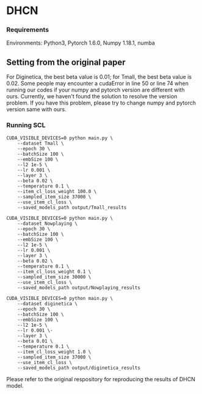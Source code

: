 # DHCN


### Requirements
Environments: Python3, Pytorch 1.6.0, Numpy 1.18.1, numba

## Setting from the original paper
For Diginetica, the best beta value is 0.01; for Tmall, the best beta value is 0.02. Some people may encounter a cudaError in line 50 or line 74 when running our codes if your numpy and pytorch version are different with ours. Currently, we haven't found the solution to resolve the version problem. If you have this problem, please try to change numpy and pytorch version same with ours.

### Running SCL
```
CUDA_VISIBLE_DEVICES=0 python main.py \
    --dataset Tmall \
    --epoch 30 \
    --batchSize 100 \
    --embSize 100 \
    --l2 1e-5 \
    --lr 0.001 \
    --layer 3 \
    --beta 0.02 \
    --temperature 0.1 \
    --item_cl_loss_weight 100.0 \
    --sampled_item_size 37000 \
    --use_item_cl_loss \
    --saved_models_path output/Tmall_results

CUDA_VISIBLE_DEVICES=0 python main.py \
    --dataset Nowplaying \
    --epoch 30 \
    --batchSize 100 \
    --embSize 100 \
    --l2 1e-5 \
    --lr 0.001 \
    --layer 3 \
    --beta 0.02 \
    --temperature 0.1 \
    --item_cl_loss_weight 0.1 \
    --sampled_item_size 30000 \
    --use_item_cl_loss \
    --saved_models_path output/Nowplaying_results

CUDA_VISIBLE_DEVICES=0 python main.py \
    --dataset diginetica \
    --epoch 30 \
    --batchSize 100 \
    --embSize 100 \
    --l2 1e-5 \
    --lr 0.001 \·
    --layer 3 \
    --beta 0.01 \
    --temperature 0.1 \
    --item_cl_loss_weight 1.0 \
    --sampled_item_size 37000 \
    --use_item_cl_loss \
    --saved_models_path output/diginetica_results
```
Please refer to the original respository for reproducing the results of DHCN model.

